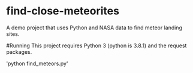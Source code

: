 # find-close-meteorites
A demo project that uses Python and NASA data to find meteor landing sites.

#Running
This project requires Python 3 (python is 3.8.1) and the request packages.

'python find_meteors.py'
